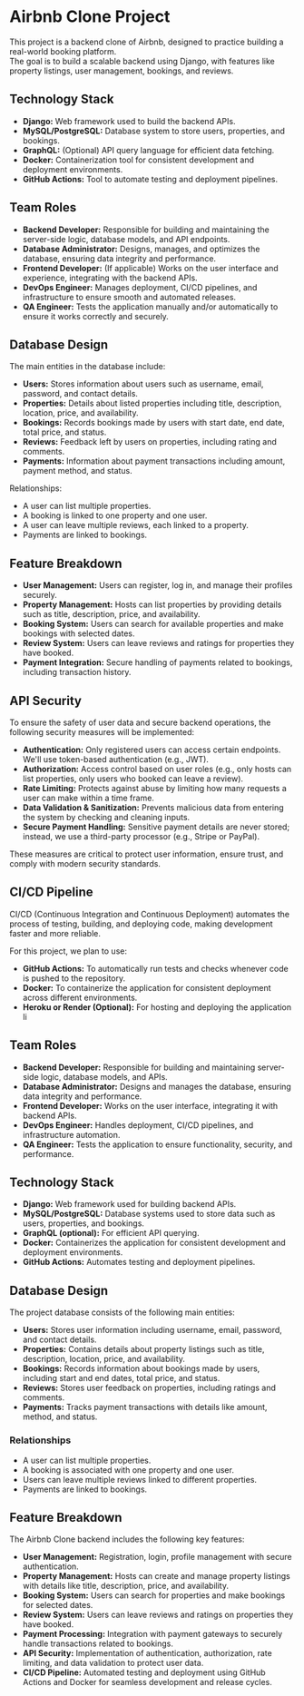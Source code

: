 # Airbnb Clone Project

This project is a backend clone of Airbnb, designed to practice building a real-world booking platform.  
The goal is to build a scalable backend using Django, with features like property listings, user management, bookings, and reviews.
## Technology Stack

- **Django:** Web framework used to build the backend APIs.  
- **MySQL/PostgreSQL:** Database system to store users, properties, and bookings.  
- **GraphQL:** (Optional) API query language for efficient data fetching.  
- **Docker:** Containerization tool for consistent development and deployment environments.  
- **GitHub Actions:** Tool to automate testing and deployment pipelines.
## Team Roles

- **Backend Developer:** Responsible for building and maintaining the server-side logic, database models, and API endpoints.
- **Database Administrator:** Designs, manages, and optimizes the database, ensuring data integrity and performance.
- **Frontend Developer:** (If applicable) Works on the user interface and experience, integrating with the backend APIs.
- **DevOps Engineer:** Manages deployment, CI/CD pipelines, and infrastructure to ensure smooth and automated releases.
- **QA Engineer:** Tests the application manually and/or automatically to ensure it works correctly and securely.
## Database Design

The main entities in the database include:

- **Users:** Stores information about users such as username, email, password, and contact details.
- **Properties:** Details about listed properties including title, description, location, price, and availability.
- **Bookings:** Records bookings made by users with start date, end date, total price, and status.
- **Reviews:** Feedback left by users on properties, including rating and comments.
- **Payments:** Information about payment transactions including amount, payment method, and status.

Relationships:
- A user can list multiple properties.
- A booking is linked to one property and one user.
- A user can leave multiple reviews, each linked to a property.
- Payments are linked to bookings.
## Feature Breakdown

- **User Management:** Users can register, log in, and manage their profiles securely.
- **Property Management:** Hosts can list properties by providing details such as title, description, price, and availability.
- **Booking System:** Users can search for available properties and make bookings with selected dates.
- **Review System:** Users can leave reviews and ratings for properties they have booked.
- **Payment Integration:** Secure handling of payments related to bookings, including transaction history.
## API Security

To ensure the safety of user data and secure backend operations, the following security measures will be implemented:

- **Authentication:** Only registered users can access certain endpoints. We'll use token-based authentication (e.g., JWT).
- **Authorization:** Access control based on user roles (e.g., only hosts can list properties, only users who booked can leave a review).
- **Rate Limiting:** Protects against abuse by limiting how many requests a user can make within a time frame.
- **Data Validation & Sanitization:** Prevents malicious data from entering the system by checking and cleaning inputs.
- **Secure Payment Handling:** Sensitive payment details are never stored; instead, we use a third-party processor (e.g., Stripe or PayPal).

These measures are critical to protect user information, ensure trust, and comply with modern security standards.
## CI/CD Pipeline

CI/CD (Continuous Integration and Continuous Deployment) automates the process of testing, building, and deploying code, making development faster and more reliable.

For this project, we plan to use:

- **GitHub Actions:** To automatically run tests and checks whenever code is pushed to the repository.
- **Docker:** To containerize the application for consistent deployment across different environments.
- **Heroku or Render (Optional):** For hosting and deploying the application li
## Team Roles

- **Backend Developer:** Responsible for building and maintaining server-side logic, database models, and APIs.
- **Database Administrator:** Designs and manages the database, ensuring data integrity and performance.
- **Frontend Developer:** Works on the user interface, integrating it with backend APIs.
- **DevOps Engineer:** Handles deployment, CI/CD pipelines, and infrastructure automation.
- **QA Engineer:** Tests the application to ensure functionality, security, and performance.
## Technology Stack

- **Django:** Web framework used for building backend APIs.
- **MySQL/PostgreSQL:** Database systems used to store data such as users, properties, and bookings.
- **GraphQL (optional):** For efficient API querying.
- **Docker:** Containerizes the application for consistent development and deployment environments.
- **GitHub Actions:** Automates testing and deployment pipelines.
## Database Design

The project database consists of the following main entities:

- **Users:** Stores user information including username, email, password, and contact details.
- **Properties:** Contains details about property listings such as title, description, location, price, and availability.
- **Bookings:** Records information about bookings made by users, including start and end dates, total price, and status.
- **Reviews:** Stores user feedback on properties, including ratings and comments.
- **Payments:** Tracks payment transactions with details like amount, method, and status.

### Relationships

- A user can list multiple properties.
- A booking is associated with one property and one user.
- Users can leave multiple reviews linked to different properties.
- Payments are linked to bookings.
## Feature Breakdown

The Airbnb Clone backend includes the following key features:

- **User Management:** Registration, login, profile management with secure authentication.
- **Property Management:** Hosts can create and manage property listings with details like title, description, price, and availability.
- **Booking System:** Users can search for properties and make bookings for selected dates.
- **Review System:** Users can leave reviews and ratings on properties they have booked.
- **Payment Processing:** Integration with payment gateways to securely handle transactions related to bookings.
- **API Security:** Implementation of authentication, authorization, rate limiting, and data validation to protect user data.
- **CI/CD Pipeline:** Automated testing and deployment using GitHub Actions and Docker for seamless development and release cycles.
